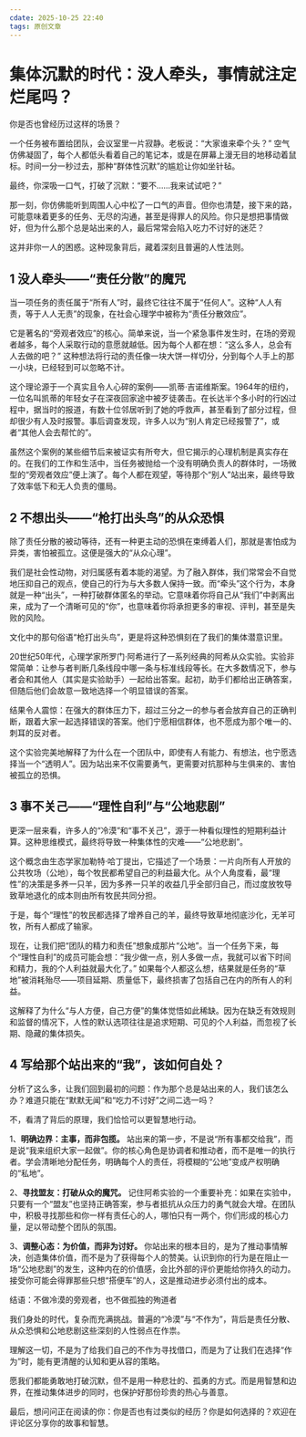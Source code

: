 ```yaml
---
cdate: 2025-10-25 22:40
tags: 原创文章 
---
```


# 集体沉默的时代：没人牵头，事情就注定烂尾吗？

你是否也曾经历过这样的场景？

一个任务被布置给团队，会议室里一片寂静。老板说：“大家谁来牵个头？” 空气仿佛凝固了，每个人都低头看着自己的笔记本，或是在屏幕上漫无目的地移动着鼠标。时间一分一秒过去，那种“群体性沉默”的尴尬让你如坐针毡。

最终，你深吸一口气，打破了沉默：“要不……我来试试吧？”

那一刻，你仿佛能听到周围人心中松了一口气的声音。但你也清楚，接下来的路，可能意味着更多的任务、无尽的沟通，甚至是得罪人的风险。你只是想把事情做好，但为什么那个总是站出来的人，最后常常会陷入吃力不讨好的迷茫？

这并非你一人的困惑。这种现象背后，藏着深刻且普遍的人性法则。

## 1 没人牵头——“责任分散”的魔咒

当一项任务的责任属于“所有人”时，最终它往往不属于“任何人”。这种“人人有责，等于人人无责”的现象，在社会心理学中被称为“责任分散效应”。

它是著名的“旁观者效应”的核心。简单来说，当一个紧急事件发生时，在场的旁观者越多，每个人采取行动的意愿就越低。因为每个人都在想：“这么多人，总会有人去做的吧？” 这种想法将行动的责任像一块大饼一样切分，分到每个人手上的那一小块，已经轻到可以忽略不计。

这个理论源于一个真实且令人心碎的案例——凯蒂·吉诺维斯案。1964年的纽约，一位名叫凯蒂的年轻女子在深夜回家途中被歹徒袭击。在长达半个多小时的行凶过程中，据当时的报道，有数十位邻居听到了她的呼救声，甚至看到了部分过程，但却很少有人及时报警。事后调查发现，许多人以为“别人肯定已经报警了”，或者“其他人会去帮忙的”。

虽然这个案例的某些细节后来被证实有所夸大，但它揭示的心理机制是真实存在的。在我们的工作和生活中，当任务被抛给一个没有明确负责人的群体时，一场微型的“旁观者效应”便上演了。每个人都在观望，等待那个“别人”站出来，最终导致了效率低下和无人负责的僵局。

## 2 不想出头——“枪打出头鸟”的从众恐惧

除了责任分散的被动等待，还有一种更主动的恐惧在束缚着人们，那就是害怕成为异类，害怕被孤立。这便是强大的“从众心理”。

我们是社会性动物，对归属感有着本能的渴望。为了融入群体，我们常常会不自觉地压抑自己的观点，使自己的行为与大多数人保持一致。而“牵头”这个行为，本身就是一种“出头”，一种打破群体匿名的举动。它意味着你将自己从“我们”中剥离出来，成为了一个清晰可见的“你”，也意味着你将承担更多的审视、评判，甚至是失败的风险。

文化中的那句俗语“枪打出头鸟”，更是将这种恐惧刻在了我们的集体潜意识里。

20世纪50年代，心理学家所罗门·阿希进行了一系列经典的阿希从众实验。实验非常简单：让参与者判断几条线段中哪一条与标准线段等长。在大多数情况下，参与者会和其他人（其实是实验助手）一起给出答案。起初，助手们都给出正确答案，但随后他们会故意一致地选择一个明显错误的答案。

结果令人震惊：在强大的群体压力下，超过三分之一的参与者会放弃自己的正确判断，跟着大家一起选择错误的答案。他们宁愿相信群体，也不愿成为那个唯一的、刺耳的反对者。

这个实验完美地解释了为什么在一个团队中，即使有人有能力、有想法，也宁愿选择当一个“透明人”。因为站出来不仅需要勇气，更需要对抗那种与生俱来的、害怕被孤立的恐惧。

## 3 事不关己——“理性自利”与“公地悲剧”

更深一层来看，许多人的“冷漠”和“事不关己”，源于一种看似理性的短期利益计算。这种思维模式，最终将导致一种集体性的灾难——“公地悲剧”。

这个概念由生态学家加勒特·哈丁提出，它描述了一个场景：一片向所有人开放的公共牧场（公地），每个牧民都希望自己的利益最大化。从个人角度看，最“理性”的决策是多养一只羊，因为多养一只羊的收益几乎全部归自己，而过度放牧导致草地退化的成本则由所有牧民共同分担。

于是，每个“理性”的牧民都选择了增养自己的羊，最终导致草地彻底沙化，无羊可牧，所有人都成了输家。

现在，让我们把“团队的精力和责任”想象成那片“公地”。当一个任务下来，每个“理性自利”的成员可能会想：“我少做一点，别人多做一点，我就可以省下时间和精力，我的个人利益就最大化了。” 如果每个人都这么想，结果就是任务的“草地”被消耗殆尽——项目延期、质量低下，最终损害了包括自己在内的所有人的利益。

这解释了为什么“与人方便，自己方便”的集体觉悟如此稀缺。因为在缺乏有效规则和监督的情况下，人性的默认选项往往是追求短期、可见的个人利益，而忽视了长期、隐藏的集体损失。

## 4 写给那个站出来的“我”，该如何自处？

分析了这么多，让我们回到最初的问题：作为那个总是站出来的人，我们该怎么办？难道只能在“默默无闻”和“吃力不讨好”之间二选一吗？

不，看清了背后的原理，我们恰恰可以更智慧地行动。

1、**明确边界：主事，而非包揽。** 站出来的第一步，不是说“所有事都交给我”，而是说“我来组织大家一起做”。你的核心角色是协调者和推动者，而不是唯一的执行者。学会清晰地分配任务，明确每个人的责任，将模糊的“公地”变成产权明确的“私地”。

2、**寻找盟友：打破从众的魔咒。** 记住阿希实验的一个重要补充：如果在实验中，只要有一个“盟友”也坚持正确答案，参与者抵抗从众压力的勇气就会大增。在团队中，积极寻找那些和你一样有责任心的人，哪怕只有一两个，你们形成的核心力量，足以带动整个团队的氛围。

3、**调整心态：为价值，而非为讨好。** 你站出来的根本目的，是为了推动事情解决，创造集体价值，而不是为了获得每个人的赞美。认识到你的行为是在阻止一场“公地悲剧”的发生，这种内在的价值感，会比外部的评价更能给你持久的动力。接受你可能会得罪那些只想“搭便车”的人，这是推动进步必须付出的成本。

结语：不做冷漠的旁观者，也不做孤独的殉道者

我们身处的时代，复杂而充满挑战。普遍的“冷漠”与“不作为”，背后是责任分散、从众恐惧和公地悲剧这些深刻的人性弱点在作祟。

理解这一切，不是为了给我们自己的不作为寻找借口，而是为了让我们在选择“作为”时，能有更清醒的认知和更从容的策略。

愿我们都能勇敢地打破沉默，但不是用一种悲壮的、孤勇的方式。而是用智慧和边界，在推动集体进步的同时，也保护好那份珍贵的热心与善意。

最后，想问问正在阅读的你：你是否也有过类似的经历？你是如何选择的？欢迎在评论区分享你的故事和智慧。